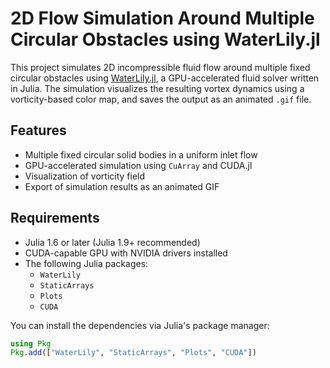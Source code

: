 # 2D Flow Simulation Around Multiple Circular Obstacles using WaterLily.jl

This project simulates 2D incompressible fluid flow around multiple fixed circular obstacles using [WaterLily.jl](https://github.com/nerdchicken/WaterLily.jl), a GPU-accelerated fluid solver written in Julia. The simulation visualizes the resulting vortex dynamics using a vorticity-based color map, and saves the output as an animated `.gif` file.

## Features

- Multiple fixed circular solid bodies in a uniform inlet flow
- GPU-accelerated simulation using `CuArray` and CUDA.jl
- Visualization of vorticity field
- Export of simulation results as an animated GIF

## Requirements

- Julia 1.6 or later (Julia 1.9+ recommended)
- CUDA-capable GPU with NVIDIA drivers installed
- The following Julia packages:
  - `WaterLily`
  - `StaticArrays`
  - `Plots`
  - `CUDA`

You can install the dependencies via Julia's package manager:

```julia
using Pkg
Pkg.add(["WaterLily", "StaticArrays", "Plots", "CUDA"])
